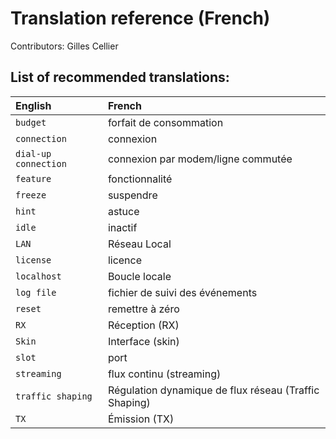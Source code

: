﻿
Translation reference (French)
==============================

Contributors: Gilles Cellier

List of recommended translations:
---------------------------------

| English              | French                                                |
| :------------------- | :---------------------------------------------------- |
| `budget`             | forfait de consommation                               |
| `connection`         | connexion                                             |
| `dial-up connection` | connexion par modem/ligne commutée                    |
| `feature`            | fonctionnalité                                        |
| `freeze`             | suspendre                                             |
| `hint`               | astuce                                                |
| `idle`               | inactif                                               |
| `LAN`                | Réseau Local                                          |
| `license`            | licence                                               |
| `localhost`          | Boucle locale                                         |
| `log file`           | fichier de suivi des événements                       |
| `reset`              | remettre à zéro                                       |
| `RX`                 | Réception (RX)                                        |
| `Skin`               | Interface (skin)                                      |
| `slot`               | port                                                  |
| `streaming`          | flux continu (streaming)                              |
| `traffic shaping`    | Régulation dynamique de flux réseau (Traffic Shaping) |
| `TX`                 | Émission (TX)                                         |